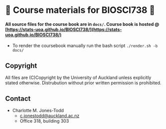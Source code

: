 # 🐙 Course materials for BIOSCI738 🐙

#### All source files for the course book are in `docs/`. Course book is hosted @ [https://stats-uoa.github.io/BIOSCI738/](https://stats-uoa.github.io/BIOSCI738/)

 + To render the coursebook manually run the bash script `./render.sh -b docs/`
 
## Copyright

All files are (C)Copyright by the University of Auckland unless explicitly stated otherwise. Distrubution without prior written permission is prohibited.

## Contact

+ Charlotte M. Jones-Todd
  - [c.jonestodd@auckland.ac.nz](c.jonestodd@auckland.ac.nz)
  - Office 318, building 303

